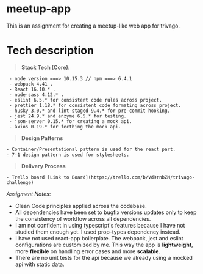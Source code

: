 # meetup-app

This is an assignment for creating a meetup-like web app for trivago.

# Tech description

> **Stack Tech (Core)**:

     - node version ===> 10.15.3 // npm ===> 6.4.1
     - webpack 4.41 .
     - React 16.10.* .
     - node-sass 4.12.* .
     - eslint 6.5.* for consistent code rules across project.
     - prettier 1.18.* for consistent code formating across project.
     - husky 3.0.* and lint-staged 9.4.* for pre-commit hooking.
     - jest 24.9.* and enzyme 6.5.* for testing.
     - json-server 0.15.* for creating a mock api.
     - axios 0.19.* for fecthing the mock api.

> **Design Patterns**

    - Container/Presentational pattern is used for the react part.
    - 7-1 design pattern is used for stylesheets.

> **Delivery Process**

    - Trello board [Link to Board](https://trello.com/b/Vd9rnbZM/trivago-challenge)

_Assigment Notes_:

- Clean Code principles applied across the codebase.
- All dependencies have been set to bugfix versions updates only to keep the consistency of workflow across all dependencies.
- I am not confident in using typescript's features because I have not studied them enough yet. I used prop-types dependency instead.
- I have not used react-app boilerplate. The webpack, jest and eslint configurations are customized by me. This way the app is **lightweight**, more **flexible** on handling error cases and more **scalable**.
- There are no unit tests for the api because we already using a mocked api with static data.
